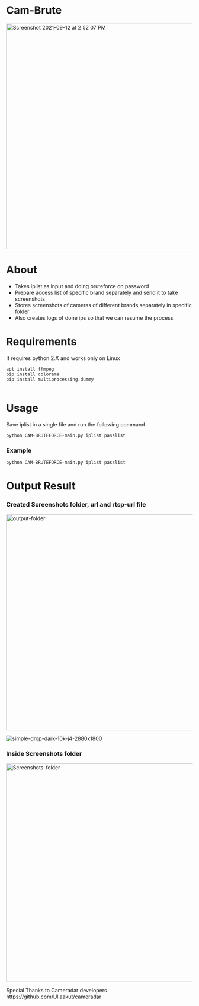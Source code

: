 # Cam-Brute

<img width="608" alt="Screenshot 2021-09-12 at 2 52 07 PM" src="https://user-images.githubusercontent.com/90141144/132982352-d18f11b0-6292-4184-b21b-235d216b2946.png">





# About
* Takes iplist as input and doing bruteforce on password
* Prepare access list of specific brand separately and send it to take screenshots
* Stores screenshots of cameras of different brands separately in specific folder
* Also creates logs of done ips so that we can resume the process

 

# Requirements

It requires python 2.X and works only on Linux
```
apt install ffmpeg
pip install colorama
pip install multiprocessing.dummy


```
# Usage

Save iplist in a single file and run the following command

```python CAM-BRUTEFORCE-main.py iplist passlist```

### Example
```python CAM-BRUTEFORCE-main.py iplist passlist```

# Output Result
### Created Screenshots folder, url and rtsp-url file

<img width="582" alt="output-folder" src="https://user-images.githubusercontent.com/90141144/132224303-131fc655-4920-48df-8655-e3517bce9a9a.png">

![simple-drop-dark-10k-j4-2880x1800](https://github.com/securevine/Cam-Brute/assets/90141144/f1ad9139-061e-4dff-8b24-975316c0f848)




### Inside Screenshots folder

<img width="589" alt="Screenshots-folder" src="https://user-images.githubusercontent.com/90141144/132225299-33e5ad33-f38a-4670-ab22-d9da45040e01.png">




Special Thanks to Cameradar developers https://github.com/Ullaakut/cameradar

